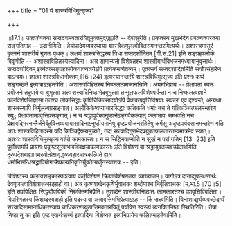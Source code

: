 +++
title = "01 ये शास्त्रविधिमुत्सृज्य"

+++
  
  
॥17.1॥ उक्तशेषतया सप्तदशमवतारयितुमुक्तमुद्गृह्णाति -- देवासुरेति।
प्रकृतस्य मुखभेदेन प्रपञ्चनपरतया सङ्गतिमाह -- इदानीमिति।
हेयोपादेयव्यवस्थायाः शास्त्रैकमूलत्वोक्तिसमनन्तरमित्यर्थः। अशास्त्रमासुरं
कृत्स्नं शास्त्रीयं गुणतः पृथक्। लक्षणं शास्त्रसिद्धस्य त्रिधा
सप्तदशोदितम् \[गी.सं.21\] इति सङ्ग्रहश्लोकं विवृणोति --
अशास्त्रविहितस्येत्यादिना। अत्र सामान्यतो विशेषतश्च
शास्त्रीयार्थविभजनमध्यायानुवृत्तार्थः। सप्तदशोदितम्
इत्येतत्सङ्ग्रहश्लोकवाक्यत्रयेऽपि प्रत्येकमन्वेतव्यम्। एतत्सर्वं
सप्तदशोदितमिति सर्वोपसंहारेण वाऽन्वयः। ज्ञात्वा शास्त्रविधानोक्तम्
\[16।24\] इत्यस्यानन्तरंये शास्त्रविधिमुत्सृज्य इति प्रश्नः कथं
सङ्गच्छते इत्यत्राऽऽहतत्रेति। अशास्त्रविहितस्य
निष्फलत्वमजानन्निति। अयमभिप्रायः -- प्रेक्षावतां स्वतः प्रयोजने तदुपाये
वा बुभुत्सा अतः सत्त्वादिनिष्ठाभेदबुभुत्सा तन्मूलफलविशेषपर्यन्ता न च
निष्फलत्वज्ञाने फलविशेषजिज्ञासा ततश्च लोकसिद्धाः कृषिचिकित्सादयोऽपि
प्रेक्षावत्प्रवृत्तिविषयाः सफला एव दृश्यन्ते; अन्यथा शास्त्रस्यापि
निर्मूलत्वप्रसङ्गात्। अलौकिकेष्वप्याचारसिद्धाः कतिकति धर्माः नच ते
यत्किञ्चित्फलमन्तरेण स्युः; प्रेक्षावतामप्रवृत्तिप्रसङ्गात्। न च
श्रद्धापूर्वकानुष्ठानेऽङ्गवैकल्यात् फलाभावः सम्भवति नच
प्रेक्षावद्भिरनन्तैर्जनैर्बहुवित्तव्ययायासादिनाऽनुष्ठीयमानेषु
दृष्टप्रयोजनरहितेषु कर्मसु अदृष्टपर्यवसानमन्तरेण गतिः अतः
शास्त्रविहितादस्य यदि किञ्चिद्वैषम्यमुच्यते; तदा
सत्त्वादिगुणभेदप्रयुक्तफलतारतम्यमात्रमेव स्यात्। अतःयः
शास्त्रविधिमुत्सृज्य वर्तते कामकारतः। न स सिद्धिमवाप्नोति न सुखं न परां
गतिम् \[13।23\] इति पूर्वोक्तमपि प्रायशः प्रकृष्टसुखाभावविवक्षयाकामकारतः
इति विशेषणं वा श्रद्धायुक्तव्यवच्छेदार्थमिति
दुरुपदेशबाह्यागमस्वोत्प्रेक्षावृद्धव्यवहारमात्रकल्पिते ह्यत्र
धर्माभिसन्धिश्रद्धादियोगान्नैष्फल्यनिवृत्तिर्युक्तेत्यर्जुनस्याशयः --
इति।  
  
विशिष्टस्य फलत्वशङ्कास्पदत्वाय कर्तृविशेषणं क्रियाविशेषणतया व्याख्यातम्।
यागोऽत्र दानाद्युपलक्षणार्थः देवपूजात्वाविशेषात्तत्सङ्ग्रहो वा। अत्र
कृष्णशब्देनकृषिर्भूवाचकः शब्दोणश्च निर्वृतिवाचकः \[म.भा.5।70।5\] इति
सर्वापेक्षितः सिद्ध्यौपयिकीं निरुक्तिमभिप्रैति। तुशब्देन
शास्त्रीयनिष्ठातः कामकारतश्च व्यावृत्तिर्विवक्षिता। विपरिणतस्य
किंशब्दस्यअहो इति पदस्य वा अत्रावृत्तिमभिप्रेत्याऽऽह -- किं सत्त्वमिति।
विनाशाद्यर्थव्यवच्छेदार्थं सत्त्वादिसामानाधिकरण्याय
चाधिकरणव्युत्पत्तिमवतारयितुं पर्यायेण स्वरूपं व्यनक्तिनिष्ठा
स्थितिरिति। तेषां निष्ठा तु का इति पृष्ट एवार्थःसत्त्वं इत्यादिना
विशेष्यत इत्यभिप्रायेण फलितमाहतेषामिति।  
  
